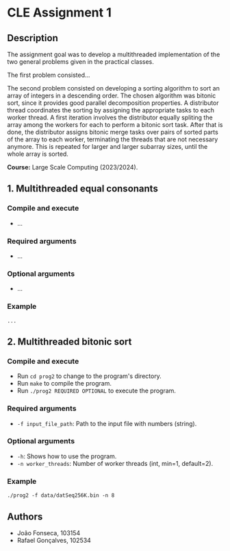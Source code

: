 # CLE Assignment 1

## Description

The assignment goal was to develop a multithreaded implementation of the two general problems given in the practical classes.

The first problem consisted...

The second problem consisted on developing a sorting algorithm to sort an array of integers in a descending order. The
chosen algorithm was bitonic sort, since it provides good parallel decomposition properties. A distributor thread
coordinates the sorting by assigning the appropriate tasks to each worker thread. A first iteration involves the distributor
equally spliting the array among the workers for each to perform a bitonic sort task. After that is done, the distributor
assigns bitonic merge tasks over pairs of sorted parts of the array to each worker, terminating the threads that are not
necessary anymore. This is repeated for larger and larger subarray sizes, until the whole array is sorted.

**Course:** Large Scale Computing (2023/2024).

## 1. Multithreaded equal consonants

### Compile and execute

- ...

### Required arguments

- ...

### Optional arguments
                                                                                                      
- ...

### Example

`...`

## 2. Multithreaded bitonic sort

### Compile and execute

- Run `cd prog2` to change to the program's directory.
- Run `make` to compile the program.
- Run `./prog2 REQUIRED OPTIONAL` to execute the program.

### Required arguments

- `-f input_file_path`: Path to the input file with numbers (string).

### Optional arguments
                                                                                                      
- `-h`: Shows how to use the program.                                                                                                      
- `-n worker_threads`: Number of worker threads (int, min=1, default=2).

### Example

`./prog2 -f data/datSeq256K.bin -n 8`

## Authors

- João Fonseca, 103154
- Rafael Gonçalves, 102534
